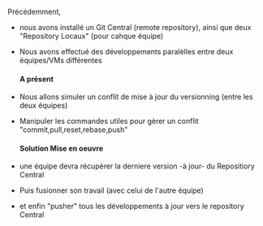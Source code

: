 
Précédemment,
- nous avons installé un Git Central (remote repository),
  ainsi que deux "Repository Locaux" (pour cahque équipe)
- Nous avons effectué des développements paralèlles  entre deux équipes/VMs différentes
  
   #### A présent
- Nous allons simuler un conflit de mise à jour du versionning (entre les deux équipes)
- Manipuler les commandes utiles pour gèrer un conflit "commit,pull,reset,rebase,push"
   
   #### Solution Mise en oeuvre
- une équipe devra récupèrer la derniere version -à jour- du Repositiory Central 
- Puis fusionner son travail (avec celui de l'autre équipe)
- et enfin "pusher" tous les développements à jour vers le repository Central

